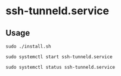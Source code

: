 # ssh-tunneld.service

## Usage

```
sudo ./install.sh
```

```
sudo systemctl start ssh-tunneld.service
```

```
sudo systemctl status ssh-tunneld.service
```

